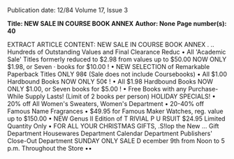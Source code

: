 Publication date: 12/84
Volume 17, Issue 3

**Title: NEW SALE IN COURSE BOOK ANNEX**
**Author: None**
**Page number(s): 40**

EXTRACT ARTICLE CONTENT:
NEW SALE IN COURSE BOOK ANNEX . .. 
Hundreds of Outstanding Values and Final Clearance Reduc
• All 'Academic Sale' Titles 
formerly reduced to $2.98 
from values up to $50.00 
NOW ONLY $1.98, or Seven · 
books for $10.00 ! 
• NEW SELECTION of Remarkable 
Paperback Titles 
ONLY 98¢ 
(Sale does not include Coursebooks) 
• All $1.00 Hardbound Books 
NOW ONLY 50¢ ! 
• All $1.98 Hardbound Books 
NOW ONLY $1.00, or Seven 
books for $5.00 ! 
• Free Books with any 
Purchase-While Supply 
Lasts! (Limit of 2 books 
per person) 
HOLIDAY SPECIALS! 
• 20% off All Women's Sweaters, 
Women's Department 
• 20-40% off Famous Name Fragrances 
• $49.95 for Famous Maker Watches, 
reg. value up to $150.00 
• NEW Genus II Edition of 
T RIVIAL P U RSUIT $24.95 
Limited Quantity Only 
• FOR ALL YOUR CHRISTMAS 
GIFTS, .S!lop the New ... 
Gift Department 
Housewares Department 
Calendar Department 
Publishers' Close-Out Department 
SUNDAY ONLY SALE 
D ecember 9th from Noon to 5 p.m. Throughout the Store 
••